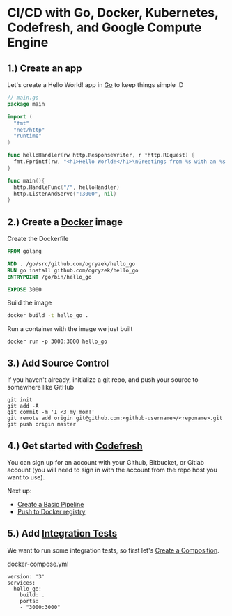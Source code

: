 # CI/CD with Go, Docker, Kubernetes, Codefresh, and Google Compute Engine

## 1.) Create an app

Let's create a Hello World! app in [Go](https://golang.org/) to keep things simple :D

```go
// main.go
package main

import (
  "fmt"
  "net/http"
  "runtime"
)

func helloHandler(rw http.ResponseWriter, r *http.REquest) {
  fmt.Fprintf(rw, "<h1>Hello World!</h1>\nGreetings from %s with an %s CPU.", runtime.GOOS, runtime.GOARCH)
}

func main(){
  http.HandleFunc("/", helloHandler)
  http.ListenAndServe(":3000", nil)
}
```

## 2.) Create a [Docker](https://www.docker.com/) image  

Create the Dockerfile  

```Dockerfile
FROM golang

ADD . /go/src/github.com/ogryzek/hello_go
RUN go install github.com/ogryzek/hello_go
ENTRYPOINT /go/bin/hello_go

EXPOSE 3000
```

Build the image

```sh
docker build -t hello_go .
```

Run a container with the image we just built
```
docker run -p 3000:3000 hello_go
```
## 3.) Add Source Control

If you haven't already, initialize a git repo, and push your source to somewhere like GitHub

```
git init
git add -A
git commit -m 'I <3 my mom!'
git remote add origin git@github.com:<github-username>/<reponame>.git
git push origin master
```

## 4.) Get started with [Codefresh](https://docs.codefresh.io/docs/create-an-account)

You can sign up for an account with your Github, Bitbucket, or Gitlab account (you will need to sign in with the account from the repo host you want to use).  
  
Next up:  
  * [Create a Basic Pipeline](https://docs.codefresh.io/docs/getting-started-create-a-basic-pipeline)  
  * [Push to Docker registry](https://docs.codefresh.io/docs/push-image-to-a-docker-registry)  

## 5.) Add [Integration Tests](https://docs.codefresh.io/docs/integration-tests)

We want to run some integration tests, so first let's [Create a Composition](https://docs.codefresh.io/docs/create-composition).

docker-compose.yml
```
version: '3'
services:
  hello_go:
    build: .
    ports:
    - "3000:3000"
```
